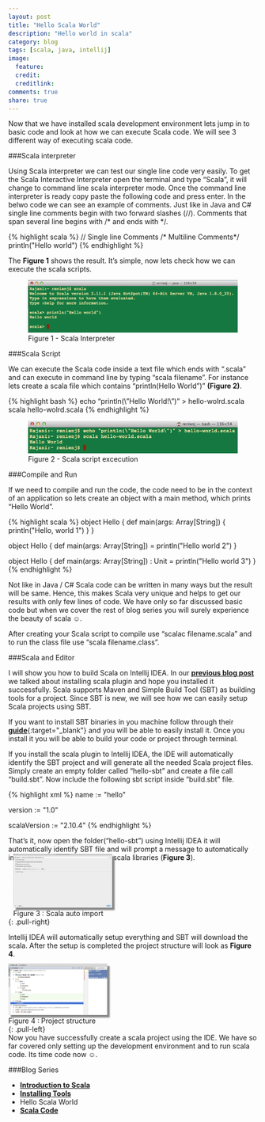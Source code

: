 ```yaml
---
layout: post
title: "Hello Scala World"
description: "Hello world in scala"
category: blog
tags: [scala, java, intellij]
image:
  feature:
  credit:
  creditlink:
comments: true
share: true
---
```


Now that we have installed scala development environment lets jump in to basic code and look at how we can execute Scala code. We will see 3 different way of executing scala code.

###Scala interpreter

Using Scala interpreter we can test our single line code very easily. To get the Scala Interactive Interpreter open the terminal and type “Scala”, it will change to command line scala interpreter mode.
Once the command line interpreter is ready copy paste the following code and press enter.
In the belwo code we can see an example of comments. Just like in Java and C# single line comments begin with two forward slashes (//). Comments that span several line begins with /* and ends with */.

{% highlight scala %}
// Single line Comments
/* Multiline Comments*/
println("Hello world")
{% endhighlight %}

The **Figure 1** shows the result. It’s simple, now lets check how we can execute the scala scripts.

<figure>
  <a href="/blog/interpreter-hello-world.png"><img src="/blog/interpreter-hello-world.png" alt="image"></a>
  <figcaption>Figure 1 - Scala Interpreter</figcaption>
</figure>

###Scala Script

We can execute the Scala code inside a text file which ends with “.scala” and can execute in command line by typing “scala filename”. For instance lets create a scala file which contains “println(Hello World”)”  **(Figure 2)**.

{% highlight bash %}
echo “println(\”Hello World!\”)” > hello-wolrd.scala
scala hello-wolrd.scala
{% endhighlight %}

<figure>
  <a href="/blog/commandline-scala-script.png"><img src="/blog/commandline-scala-script.png" alt="image"></a>
  <figcaption>Figure 2 - Scala script excecution</figcaption>
</figure>

###Compile and Run


If we need to compile and run the code, the code need to be in the context of an application so lets create an object with a main method, which prints “Hello World”.

{% highlight scala %}
object Hello {
  def main(args: Array[String]) {
    println("Hello, world 1")
  }
}

object Hello {
  def main(args: Array[String]) = println("Hello world 2")
}

object Hello {
  def main(args: Array[String]) : Unit = println("Hello world 3")
}
{% endhighlight %}

Not like in Java / C# Scala code can be written in many ways but the result will be same. Hence, this makes Scala very unique and helps to get our results with only few lines of code. We have only so far discussed basic code but when we cover the rest of blog series you will surely experience the beauty of scala ☺.

After creating your Scala script to compile use “scalac filename.scala” and to run the class file use “scala filename.class”.

###Scala and Editor

I will show you how to build Scala on Intellij IDEA. In our [**previous blog post**](/blog/installing-tools/) we talked about installing scala plugin and hope you installed it successfully. Scala supports Maven and Simple Build Tool (SBT) as building tools for a project. Since SBT is new, we will see how we can easily setup Scala projects using SBT.

If you want to install SBT binaries in you machine follow through their [**guide**](http://www.scala-sbt.org/documentation.html){:target="_blank"} and you will be able to easily install it. Once you install it you will be able to build your code or project through terminal.

If you install the scala plugin to Intellij IDEA, the IDE will automatically identify the SBT project and will generate all the needed Scala project files. Simply create an empty folder called “hello-sbt” and create a file call “build.sbt”. Now include the following sbt script inside “build.sbt” file.

{% highlight xml %}
name := "hello"

version := "1.0"

scalaVersion := "2.10.4"
{% endhighlight %}

That’s it, now open the folder(“hello-sbt”) using Intellij IDEA it will automatically identify SBT file and will prompt a message to automatically import all the need files and the scala libraries (**Figure 3**).

<figure style="margin: -30px 0px 0px 10px;">
  <a href="/blog/scala-auto-import.png"><img src="/blog/scala-auto-import.png" alt="image" style="box-shadow: 5px 5px 2.5px #888888;  max-width:200px;"></a>
  <figcaption>Figure 3 : Scala auto import</figcaption>
</figure>
{: .pull-right}


Intellij IDEA will automatically setup everything and SBT will download the scala. After the setup is completed the project structure will look as **Figure 4**.

<figure style="margin: -3px 10px -0px 0px;">
  <a href="/blog/scala-project-structure.png"><img src="/blog/scala-project-structure.png" alt="image" style="box-shadow: 5px 5px 2.5px #888888; max-width:200px;"></a>
  <figcaption>Figure 4 : Project structure</figcaption>
</figure>
{: .pull-left}
<br>
Now you have successfully create a scala project using the IDE.  We have so far covered only setting up the development environment and to run scala code. Its time code now ☺.


###Blog Series
* [**Introduction to Scala**](/articles/introduction-to-scala/)
*	[**Installing Tools**](/blog/installing-tools/)
* Hello Scala World
*	[**Scala Code**](/blog/scala-code/)
